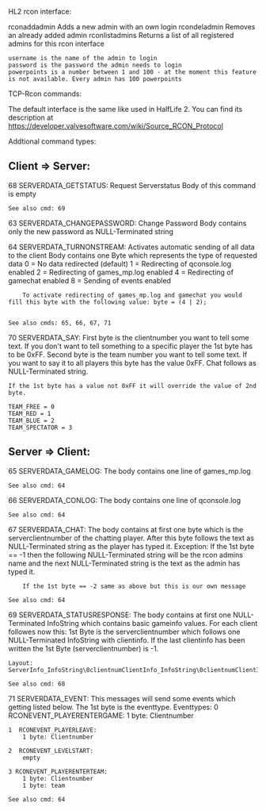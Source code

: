 HL2 rcon interface:

rconaddadmin <username> <password> <powerpoints>        Adds a new admin with an own login
rcondeladmin <username>                                 Removes an already added admin
rconlistadmins                                          Returns a list of all registered admins for this rcon interface


    username is the name of the admin to login
    password is the password the admin needs to login
    powerpoints is a number between 1 and 100 - at the moment this feature is not available. Every admin has 100 powerpoints



TCP-Rcon commands:

The default interface is the same like used in HalfLife 2. You can find its description at https://developer.valvesoftware.com/wiki/Source_RCON_Protocol

Addtional command types:

Client => Server:
-------------------------

68  SERVERDATA_GETSTATUS:
    Request Serverstatus
        Body of this command is empty

    See also cmd: 69



63  SERVERDATA_CHANGEPASSWORD:
    Change Password
        Body contains only the new password as NULL-Terminated string

64  SERVERDATA_TURNONSTREAM:
    Activates automatic sending of all data to the client
        Body contains one Byte which represents the type of requested data
        0 = No data redirected (default)
        1 = Redirecting of qconsole.log enabled
        2 = Redirecting of games_mp.log enabled
        4 = Redirecting of gamechat enabled
        8 = Sending of events enabled

        To activate redirecting of games_mp.log and gamechat you would fill this byte with the following value: byte = (4 | 2);


    See also cmds: 65, 66, 67, 71




70  SERVERDATA_SAY:
    First byte is the clientnumber you want to tell some text. If you don't want to tell something to a specific player the 1st byte has to be 0xFF.
    Second byte is the team number you want to tell some text. If you want to say it to all players this byte has the value 0xFF.
    Chat follows as NULL-Terminated string.

    If the 1st byte has a value not 0xFF it will override the value of 2nd byte.

    TEAM_FREE = 0
    TEAM_RED = 1
    TEAM_BLUE = 2
    TEAM_SPECTATOR = 3


Server => Client:
-------------------------


65  SERVERDATA_GAMELOG:
    The body contains one line of games_mp.log

    See also cmd: 64



66  SERVERDATA_CONLOG:
    The body contains one line of qconsole.log

    See also cmd: 64



67  SERVERDATA_CHAT:
    The body contains at first one byte which is the serverclientnumber of the chatting player.
    After this byte follows the text as NULL-Terminated string as the player has typed it.
    Exception:
        If the 1st byte == -1 then the following NULL-Terminated string will be the rcon admins name
        and the next NULL-Terminated string is the text as the admin has typed it.

        If the 1st byte == -2 same as above but this is our own message

    See also cmd: 64



69  SERVERDATA_STATUSRESPONSE:
    The body contains at first one NULL-Terminated InfoString which contains basic gameinfo values.
    For each client followes now this: 1st Byte is the serverclientnumber which follows one NULL-Terminated InfoString with clientinfo.
    If the last clientinfo has been written the 1st Byte (serverclientnumber) is -1.

    Layout:
    ServerInfo_InfoString\0clientnumClientInfo_InfoString\0clientnumClientInfo_InfoString\0clientnumClientInfo_InfoString\0\xff

    See also cmd: 68


71  SERVERDATA_EVENT:
    This messages will send some events which getting listed below. The 1st byte is the eventtype.
    Eventtypes:
    0  RCONEVENT_PLAYERENTERGAME:
        1 byte: Clientnumber

    1  RCONEVENT_PLAYERLEAVE:
        1 byte: Clientnumber

    2  RCONEVENT_LEVELSTART:
        empty

    3 RCONEVENT_PLAYERENTERTEAM:
        1 byte: Clientnumber
        1 byte: team

    See also cmd: 64
